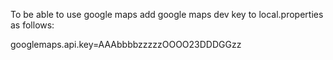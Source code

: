 To be able to use google maps add google maps
dev key to local.properties as follows:

googlemaps.api.key=AAAbbbbzzzzzOOOO23DDDGGzz

